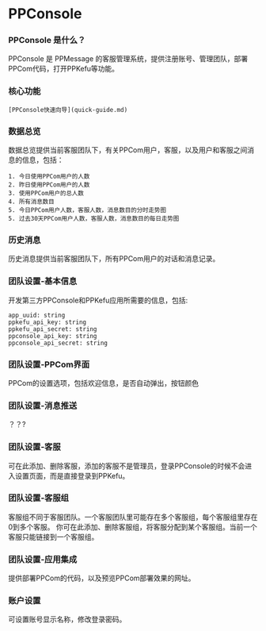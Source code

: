 # PPConsole

### PPConsole 是什么？

PPConsole 是 PPMessage 的客服管理系统，提供注册账号、管理团队，部署PPCom代码，打开PPKefu等功能。


### 核心功能

    [PPConsole快速向导](quick-guide.md)


### 数据总览
数据总览提供当前客服团队下，有关PPCom用户，客服，以及用户和客服之间消息的信息，包括：

    1. 今日使用PPCom用户的人数
    2. 昨日使用PPCom用户的人数
    3. 使用PPCom用户的总人数
    4. 所有消息数目
    5. 今日PPCom用户人数，客服人数，消息数目的分时走势图
    5. 过去30天PPCom用户人数，客服人数，消息数目的每日走势图


### 历史消息
历史消息提供当前客服团队下，所有PPCom用户的对话和消息记录。


### 团队设置-基本信息
开发第三方PPConsole和PPKefu应用所需要的信息，包括:

    app_uuid: string
    ppkefu_api_key: string
    ppkefu_api_secret: string
    ppconsole_api_key: string
    ppconsole_api_secret: string
    
### 团队设置-PPCom界面
PPCom的设置选项，包括欢迎信息，是否自动弹出，按钮颜色

### 团队设置-消息推送
？？?

### 团队设置-客服
可在此添加、删除客服，添加的客服不是管理员，登录PPConsole的时候不会进入设置页面，而是直接登录到PPKefu。

### 团队设置-客服组
客服组不同于客服团队。一个客服团队里可能存在多个客服组，每个客服组里存在0到多个客服。
你可在此添加、删除客服组，将客服分配到某个客服组。当前一个客服只能链接到一个客服组。

### 团队设置-应用集成
提供部署PPCom的代码，以及预览PPCom部署效果的网址。

### 账户设置
可设置账号显示名称，修改登录密码。

